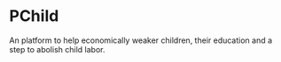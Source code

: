 # PChild

An platform to help economically weaker children, their education and a step to abolish child labor.